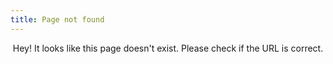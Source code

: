 ```yaml
---
title: Page not found
---
```

<p style="text-align: center;">Hey! It looks like this page doesn't exist. Please check if the URL is correct.</p>